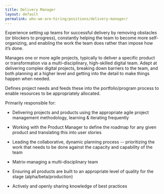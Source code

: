 ```yaml
---
title: Delivery Manager
layout: default
permalink: who-we-are-hiring/positions/delivery-manager/
---
```


Experience setting up teams for successful delivery by removing
obstacles (or blockers to progress), constantly helping the team to
become more self-organizing, and enabling the work the team does rather
than impose how it’s done.

Manages one or more agile projects, typically to deliver a specific
product or transformation via a multi-disciplinary, high-skilled digital
team. Adept at delivering complex digital projects, breaking down
barriers to the team, and both planning at a higher level and getting
into the detail to make things happen when needed.

Defines project needs and feeds these into the portfolio/program process
to enable resources to be appropriately allocated.

Primarily responsible for:

-   Delivering projects and products using the appropriate agile project
management methodology, learning & iterating frequently

-   Working with the Product Manager to define the roadmap for any given
product and translating this into user stories

-   Leading the collaborative, dynamic planning process -- prioritizing
the work that needs to be done against the capacity and capability
of the team

-   Matrix-managing a multi-disciplinary team

-   Ensuring all products are built to an appropriate level of quality
for the stage (alpha/beta/production)

-   Actively and openly sharing knowledge of best practices